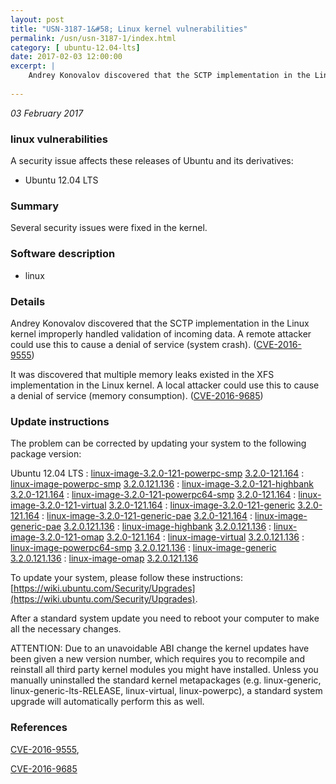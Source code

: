 ```yaml
---
layout: post
title: "USN-3187-1&#58; Linux kernel vulnerabilities"
permalink: /usn/usn-3187-1/index.html
category: [ ubuntu-12.04-lts]
date: 2017-02-03 12:00:00
excerpt: |
    Andrey Konovalov discovered that the SCTP implementation in the Linux kernel improperly handled validation of incoming data. A remote attacker could use this to cause a denial of service (system crash). ([CVE-2016-9555](http://people.ubuntu.com/~ubuntu-security/cve/CVE-2016-9555))
    
--- 
```

 
 

*03 February 2017*

### linux vulnerabilities

A security issue affects these releases of Ubuntu and its derivatives:

* Ubuntu 12.04 LTS

### Summary

Several security issues were fixed in the kernel. 

### Software description

* linux 

### Details

Andrey Konovalov discovered that the SCTP implementation in the Linux kernel improperly handled validation of incoming data. A remote attacker could use this to cause a denial of service (system crash). ([CVE-2016-9555](http://people.ubuntu.com/~ubuntu-security/cve/CVE-2016-9555))

It was discovered that multiple memory leaks existed in the XFS implementation in the Linux kernel. A local attacker could use this to cause a denial of service (memory consumption). ([CVE-2016-9685](http://people.ubuntu.com/~ubuntu-security/cve/CVE-2016-9685)) 

### Update instructions

The problem can be corrected by updating your system to the following package version:

Ubuntu 12.04 LTS
 : [linux-image-3.2.0-121-powerpc-smp](https://launchpad.net/ubuntu/+source/linux) <span> [3.2.0-121.164](https://launchpad.net/ubuntu/+source/linux/3.2.0-121.164) </span> 
 : [linux-image-powerpc-smp](https://launchpad.net/ubuntu/+source/linux) <span> [3.2.0.121.136](https://launchpad.net/ubuntu/+source/linux/3.2.0-121.164) </span> 
 : [linux-image-3.2.0-121-highbank](https://launchpad.net/ubuntu/+source/linux) <span> [3.2.0-121.164](https://launchpad.net/ubuntu/+source/linux/3.2.0-121.164) </span> 
 : [linux-image-3.2.0-121-powerpc64-smp](https://launchpad.net/ubuntu/+source/linux) <span> [3.2.0-121.164](https://launchpad.net/ubuntu/+source/linux/3.2.0-121.164) </span> 
 : [linux-image-3.2.0-121-virtual](https://launchpad.net/ubuntu/+source/linux) <span> [3.2.0-121.164](https://launchpad.net/ubuntu/+source/linux/3.2.0-121.164) </span> 
 : [linux-image-3.2.0-121-generic](https://launchpad.net/ubuntu/+source/linux) <span> [3.2.0-121.164](https://launchpad.net/ubuntu/+source/linux/3.2.0-121.164) </span> 
 : [linux-image-3.2.0-121-generic-pae](https://launchpad.net/ubuntu/+source/linux) <span> [3.2.0-121.164](https://launchpad.net/ubuntu/+source/linux/3.2.0-121.164) </span> 
 : [linux-image-generic-pae](https://launchpad.net/ubuntu/+source/linux) <span> [3.2.0.121.136](https://launchpad.net/ubuntu/+source/linux/3.2.0-121.164) </span> 
 : [linux-image-highbank](https://launchpad.net/ubuntu/+source/linux) <span> [3.2.0.121.136](https://launchpad.net/ubuntu/+source/linux/3.2.0-121.164) </span> 
 : [linux-image-3.2.0-121-omap](https://launchpad.net/ubuntu/+source/linux) <span> [3.2.0-121.164](https://launchpad.net/ubuntu/+source/linux/3.2.0-121.164) </span> 
 : [linux-image-virtual](https://launchpad.net/ubuntu/+source/linux) <span> [3.2.0.121.136](https://launchpad.net/ubuntu/+source/linux/3.2.0-121.164) </span> 
 : [linux-image-powerpc64-smp](https://launchpad.net/ubuntu/+source/linux) <span> [3.2.0.121.136](https://launchpad.net/ubuntu/+source/linux/3.2.0-121.164) </span> 
 : [linux-image-generic](https://launchpad.net/ubuntu/+source/linux) <span> [3.2.0.121.136](https://launchpad.net/ubuntu/+source/linux/3.2.0-121.164) </span> 
 : [linux-image-omap](https://launchpad.net/ubuntu/+source/linux) <span> [3.2.0.121.136](https://launchpad.net/ubuntu/+source/linux/3.2.0-121.164) </span> 

To update your system, please follow these instructions: [https://wiki.ubuntu.com/Security/Upgrades](https://wiki.ubuntu.com/Security/Upgrades).

After a standard system update you need to reboot your computer to make all the necessary changes.

ATTENTION: Due to an unavoidable ABI change the kernel updates have been given a new version number, which requires you to recompile and reinstall all third party kernel modules you might have installed. Unless you manually uninstalled the standard kernel metapackages (e.g. linux-generic, linux-generic-lts-RELEASE, linux-virtual, linux-powerpc), a standard system upgrade will automatically perform this as well. 

### References

 
 [CVE-2016-9555](http://people.ubuntu.com/~ubuntu-security/cve/CVE-2016-9555), 

 [CVE-2016-9685](http://people.ubuntu.com/~ubuntu-security/cve/CVE-2016-9685)
 

